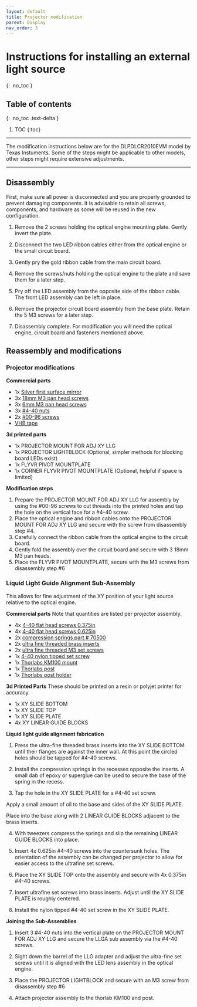 ```yaml
---
layout: default
title: Projector modification
parent: Display
nav_order: 3
---
```


# Instructions for installing an external light source
{: .no_toc }

## Table of contents
{: .no_toc .text-delta }

1. TOC
{:toc}

---

The modification instructions below are for the DLPDLCR2010EVM model by Texas Instuments. Some of the steps might be applicable to other models, other steps might require extensive adjustments.

---

## Disassembly
First, make sure all power is disconnected and you are properly grounded to prevent damaging components. It is advisable to retain all screws, components, and hardware as some will be reused in the new configuration.

1. Remove the 2 screws holding the optical engine mounting plate. Gently invert the plate.

2. Disconnect the two LED ribbon cables either from the optical engine or the small circuit board.

3. Gently pry the gold ribbon cable from the main circuit board.

4. Remove the screws/nuts holding the optical engine to the plate and save them for a later step.

5. Pry off the LED assembly from the opposite side of the ribbon cable. The front LED assembly can be left in place.

6. Remove the projector circuit board assembly from the base plate. Retain the 5 M3 screws for a later step.

7. Disassembly complete. For modification you will need the optical engine, circuit board and fasteners mentioned above.



## Reassembly and modifications

### Projector modifications
**Commercial parts**
* 1x [Silver first surface mirror](https://www.edmundoptics.com/p/25-x-25mm-silver-4-6lambda-mirror/31987/)
* 3x [18mm M3 pan head screws](https://www.mcmaster.com/92000A127/)
* 3x [6mm M3 pan head screws](https://www.mcmaster.com/90116A151/)
* 3x [#4-40 nuts](https://www.mcmaster.com/91841A005/)
* 2x [#00-96 screws](https://www.mcmaster.com/92453A862/)
* [VHB tape](https://www.mcmaster.com/75935A12/)

**3d printed parts**
* 1x PROJECTOR MOUNT FOR ADJ XY LLG
* 1x PROJECTOR LIGHTBLOCK (Optional, simpler methods for blocking board LEDs exist)
* 1x FLYVR PIVOT MOUNTPLATE
* 1x CORNER FLYVR PIVOT MOUNTPLATE (Optional, helpful if space is limited)

**Modification steps**
1. Prepare the PROJECTOR MOUNT FOR ADJ XY LLG for assembly by using the #00-96 screws to cut threads into the printed holes and tap the hole on the vertical face for a #4-40 screw.
2. Place the optical engine and ribbon cables onto the PROJECTOR MOUNT FOR ADJ XY LLG and secure with the screw from disassembly step #4.
3. Carefully connect the ribbon cable from the optical engine to the circuit board.  
4. Gently fold the assembly over the circuit board and secure with 3 18mm M3 pan heads.
5. Place the FLYVR PIVOT MOUNTPLATE, secure with the M3 screws from disassembly step #6


### Liquid Light Guide Alignment Sub-Assembly
This allows for fine adjustment of the XY position of your light source relative to the optical engine.

**Commercial parts**
Note that quantities are listed per projector assembly.
* 4x [4-40 flat head screws 0.375in](https://www.mcmaster.com/91771A108/)
* 4x [4-40 flat head screws 0.625in](https://www.mcmaster.com/91771A112/)
* 2x [compression springs part # 70500](https://www.mwcomponents.com/shop/sp-co-a-13016?variant=1511977)
* 2x [ultra fine threaded brass inserts](https://www.mcmaster.com/98625A879/)
* 2x [ultra fine threaded M3 set screws](https://www.mcmaster.com/98625A553/)
* 1x [4-40 nylon tipped set screw](https://www.mcmaster.com/90291A106/)
* 1x [Thorlabs KM100 mount](https://www.thorlabs.com/thorproduct.cfm?partnumber=KM100)
* 1x [Thorlabs post](https://www.thorlabs.com/thorproduct.cfm?partnumber=TR3)
* 1x [Thorlabs post holder](https://www.thorlabs.com/thorproduct.cfm?partnumber=UPH3)

**3d Printed Parts**
These should be printed on a resin or polyjet printer for accuracy.
* 1x XY SLIDE BOTTOM
* 1x XY SLIDE TOP
*	1x XY SLIDE PLATE
*	4x XY LINEAR GUIDE BLOCKS


**Liquid light guide alignment fabrication**
1.	Press the ultra-fine threaded brass inserts into the XY SLIDE BOTTOM until their flanges are against the inner wall.
At this point the circled holes should be tapped for #4-40 screws.

2. Install the compression springs in the recesses opposite the inserts. A small dab of epoxy or superglue can be used to secure the base of the spring in the recess.

3. Tap the hole in the XY SLIDE PLATE for a #4-40 set screw.

Apply a small amount of oil to the base and sides of the XY SLIDE PLATE.

Place into the base along with 2 LINEAR GUIDE BLOCKS adjacent to the brass inserts.

4. With tweezers compress the springs and slip the remaining LINEAR GUIDE BLOCKS into place.

5. Insert 4x 0.625in #4-40 screws into the countersunk holes. The orientation of the assembly can be changed per projector to allow for easier access to the ultrafine set screws.

6. Place the XY SLIDE TOP onto the assembly and secure with 4x 0.375in #4-40 screws.

7. Insert ultrafine set screws into brass inserts. Adjust until the XY SLIDE PLATE is roughly centered.

8. Install the nylon tipped #4-40 set screw in the XY SLIDE PLATE.


**Joining the Sub-Assemblies**

1. Insert 3 #4-40 nuts into the vertical plate on the PROJECTOR MOUNT FOR ADJ XY LLG and secure the LLGA sub assembly via the #4-40 screws.

2. Sight down the barrel of the LLG adapter and adjust the ultra-fine set screws until it is aligned with the LED lens assembly in the optical engine.

3. Place the PROJECTOR LIGHTBLOCK and secure with an M3 screw from disassembly step #6

4. Attach projector assembly to the thorlab KM100 and post.  
